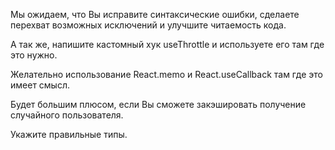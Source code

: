 Мы ожидаем, что Вы исправите синтаксические ошибки, сделаете перехват возможных исключений и улучшите читаемость кода. 

А так же, напишите кастомный хук useThrottle и используете его там где это нужно. 

Желательно использование React.memo и React.useCallback там где это имеет смысл. 

Будет большим плюсом, если Вы сможете закэшировать получение случайного пользователя. 

Укажите правильные типы.
